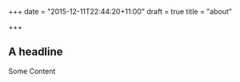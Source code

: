 +++
date = "2015-12-11T22:44:20+11:00"
draft = true
title = "about"

+++

## A headline

Some Content
